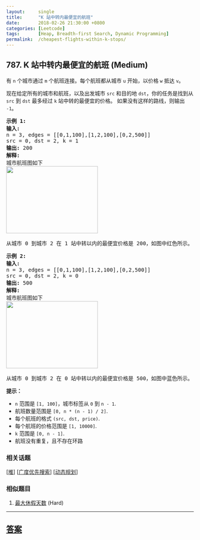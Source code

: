 ```yaml
---
layout:     single
title:      "K 站中转内最便宜的航班"
date:       2018-02-26 21:30:00 +0800
categories: [Leetcode]
tags:       [Heap, Breadth-first Search, Dynamic Programming]
permalink:  /cheapest-flights-within-k-stops/
---
```


## 787. K 站中转内最便宜的航班 (Medium)

<p>有 <code>n</code> 个城市通过 <code>m</code> 个航班连接。每个航班都从城市 <code>u</code> 开始，以价格 <code>w</code> 抵达 <code>v</code>。</p>

<p>现在给定所有的城市和航班，以及出发城市 <code>src</code> 和目的地 <code>dst</code>，你的任务是找到从 <code>src</code> 到 <code>dst</code> 最多经过 <code>k</code>&nbsp;站中转的最便宜的价格。 如果没有这样的路线，则输出 <code>-1</code>。</p>

<pre><strong>示例 1:</strong>
<strong>输入:</strong> 
n = 3, edges = [[0,1,100],[1,2,100],[0,2,500]]
src = 0, dst = 2, k = 1
<strong>输出:</strong> 200
<strong>解释:</strong> 
城市航班图如下
<img alt="" src="https://s3-lc-upload.s3.amazonaws.com/uploads/2018/02/16/995.png" style="height: 180px; width: 246px;">

从城市 0 到城市 2 在 1 站中转以内的最便宜价格是 200，如图中红色所示。</pre>

<pre><strong>示例 2:</strong>
<strong>输入:</strong> 
n = 3, edges = [[0,1,100],[1,2,100],[0,2,500]]
src = 0, dst = 2, k = 0
<strong>输出:</strong> 500
<strong>解释:</strong> 
城市航班图如下
<img alt="" src="https://s3-lc-upload.s3.amazonaws.com/uploads/2018/02/16/995.png" style="height: 180px; width: 246px;">

从城市 0 到城市 2 在 0 站中转以内的最便宜价格是 500，如图中蓝色所示。</pre>

<p><strong>提示：</strong></p>

<ul>
	<li><code>n</code> 范围是 <code>[1, 100]</code>，城市标签从 <code>0</code> 到 <code>n</code><code> - 1</code>.</li>
	<li>航班数量范围是 <code>[0, n * (n - 1) / 2]</code>.</li>
	<li>每个航班的格式 <code>(src, </code><code>dst</code><code>, price)</code>.</li>
	<li>每个航班的价格范围是 <code>[1, 10000]</code>.</li>
	<li><code>k</code> 范围是 <code>[0, n - 1]</code>.</li>
	<li>航班没有重复，且不存在环路</li>
</ul>

### 相关话题
  [[堆](https://github.com/openset/leetcode/tree/master/tag/heap/README.md)]
  [[广度优先搜索](https://github.com/openset/leetcode/tree/master/tag/breadth-first-search/README.md)]
  [[动态规划](https://github.com/openset/leetcode/tree/master/tag/dynamic-programming/README.md)]

### 相似题目
  1. [最大休假天数](/maximum-vacation-days) (Hard)

---

## [答案](https://github.com/openset/leetcode/tree/master/problems/cheapest-flights-within-k-stops)
